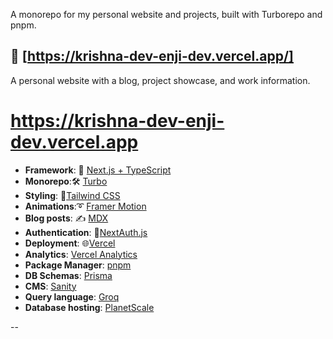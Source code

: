 A monorepo for my personal website and projects, built with Turborepo and pnpm.

## 📘 [https://krishna-dev-enji-dev.vercel.app/]

A personal website with a blog, project showcase, and work information.

# https://krishna-dev-enji-dev.vercel.app

- **Framework**: 🚀 [Next.js + TypeScript](https://nextjs.org/)
- **Monorepo**:🛠️ [Turbo](https://turbo.build/)
- **Styling**: 🍃[Tailwind CSS](https://tailwindcss.com)
- **Animations**:➰ [Framer Motion](https://www.framer.com/)
- **Blog posts**: ✍ [MDX](https://www.npmjs.com/package/@next/mdx)
- **Authentication**: 🔏[NextAuth.js](https://next-auth.js.org)
- **Deployment**: 🌐[Vercel](https://vercel.com)
- **Analytics**: [Vercel Analytics](https://vercel.com/analytics)
- **Package Manager**: [pnpm](https://pnpm.io/)
- **DB Schemas**: [Prisma](https://prisma.io/)
- **CMS**: [Sanity](https://www.sanity.io/)
- **Query language**: [Groq](https://groq.dev/)
- **Database hosting**: [PlanetScale](https://planetscale.com)

--
